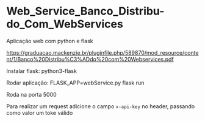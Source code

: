 # Web_Service_Banco_Distribu-do_Com_WebServices
Aplicação web com python e flask


https://graduacao.mackenzie.br/pluginfile.php/589870/mod_resource/content/1/Banco%20Distribu%C3%ADdo%20com%20Webservices.pdf


Instalar flask: python3-flask 

Rodar aplicação: FLASK_APP=webService.py flask run

Roda na porta 5000

Para realizar um request adicione o campo `x-api-key` no header, passando como valor um toke válido